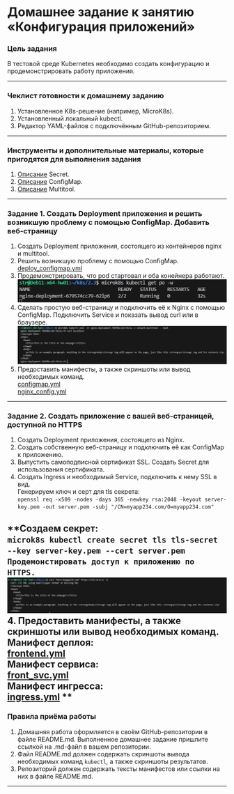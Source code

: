 # Домашнее задание к занятию «Конфигурация приложений»

### Цель задания

В тестовой среде Kubernetes необходимо создать конфигурацию и продемонстрировать работу приложения.

------

### Чеклист готовности к домашнему заданию

1. Установленное K8s-решение (например, MicroK8s).
2. Установленный локальный kubectl.
3. Редактор YAML-файлов с подключённым GitHub-репозиторием.

------

### Инструменты и дополнительные материалы, которые пригодятся для выполнения задания

1. [Описание](https://kubernetes.io/docs/concepts/configuration/secret/) Secret.
2. [Описание](https://kubernetes.io/docs/concepts/configuration/configmap/) ConfigMap.
3. [Описание](https://github.com/wbitt/Network-MultiTool) Multitool.

------

### Задание 1. Создать Deployment приложения и решить возникшую проблему с помощью ConfigMap. Добавить веб-страницу

1. Создать Deployment приложения, состоящего из контейнеров nginx и multitool.
2. Решить возникшую проблему с помощью ConfigMap.  
[deploy_configmap.yml](https://github.com/Svalker1989/k8s/blob/master/2.3/deploy_configmap.yml)  
3. Продемонстрировать, что pod стартовал и оба конейнера работают.  
![1](https://github.com/Svalker1989/k8s/blob/master/2.3/1.png)  
4. Сделать простую веб-страницу и подключить её к Nginx с помощью ConfigMap. Подключить Service и показать вывод curl или в браузере.  
![2](https://github.com/Svalker1989/k8s/blob/master/2.3/2.png)  
6. Предоставить манифесты, а также скриншоты или вывод необходимых команд.  
[configmap.yml](https://github.com/Svalker1989/k8s/blob/master/2.3/configmap.yml)  
[nginx_config.yml](https://github.com/Svalker1989/k8s/blob/master/2.3/nginx_config.yml)  
------

### Задание 2. Создать приложение с вашей веб-страницей, доступной по HTTPS 

1. Создать Deployment приложения, состоящего из Nginx.
2. Создать собственную веб-страницу и подключить её как ConfigMap к приложению.
3. Выпустить самоподписной сертификат SSL. Создать Secret для использования сертификата.
4. Создать Ingress и необходимый Service, подключить к нему SSL в вид.  
Генерируем ключ и серт для tls секрета:  
`openssl req -x509 -nodes -days 365 -newkey rsa:2048 -keyout server-key.pem -out server.pem -subj "/CN=myapp234.com/O=myapp234.com"`  
  
**Создаем секрет:  
`microk8s kubectl create secret tls tls-secret --key server-key.pem --cert server.pem 
Продемонстировать доступ к приложению по HTTPS.`  
![3](https://github.com/Svalker1989/k8s/blob/master/2.3/3.png)  
4. Предоставить манифесты, а также скриншоты или вывод необходимых команд.  
Манифест деплоя:  
[frontend.yml](https://github.com/Svalker1989/k8s/blob/master/2.3/frontend.yml)  
Манифест сервиса:  
[front_svc.yml](https://github.com/Svalker1989/k8s/blob/master/2.3/front_svc.yml)  
Манифест ингресса:  
[ingress.yml](https://github.com/Svalker1989/k8s/blob/master/2.3/ingress.yml)  **
------

### Правила приёма работы

1. Домашняя работа оформляется в своём GitHub-репозитории в файле README.md. Выполненное домашнее задание пришлите ссылкой на .md-файл в вашем репозитории.
2. Файл README.md должен содержать скриншоты вывода необходимых команд `kubectl`, а также скриншоты результатов.
3. Репозиторий должен содержать тексты манифестов или ссылки на них в файле README.md.

------
